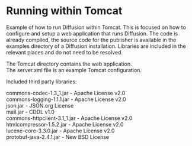 Running within Tomcat
=====================

Example of how to run Diffusion within Tomcat. This is focused on how to
configure and setup a web application that runs Diffusion. The code is already
compiled, the source code for the publisher is available in the examples
directory of a Diffusion installation. Libraries are included in the relevant
places and do not need to be resolved.

The Tomcat directory contains the web application.  
The server.xml file is an example Tomcat configuration.

Included third party libraries:

commons-codec-1.3_1.jar       - Apache License v2.0  
commons-logging-1.1.1.jar     - Apache License v2.0  
json.jar                      - JSON.org License  
mail.jar                      - CDDL v1.0  
commons-httpclient-3.1_1.jar  - Apache License v2.0  
htmlcompressor-1.5.2.jar      - Apache License v2.0  
lucene-core-3.3.0.jar         - Apache License v2.0  
protobuf-java-2.4.1.jar       - New BSD License  

